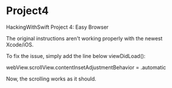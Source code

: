 # Project4
HackingWithSwift Project 4: Easy Browser

The original instructions aren't working properly with the newest Xcode/iOS.

To fix the issue, simply add the line below viewDidLoad():

webView.scrollView.contentInsetAdjustmentBehavior = .automatic

Now, the scrolling works as it should.
